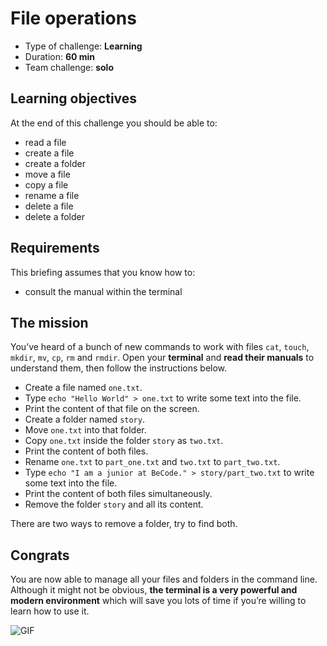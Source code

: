 # File operations

- Type of challenge: **Learning**
- Duration: **60 min**
- Team challenge: **solo**

## Learning objectives

At the end of this challenge you should be able to:

- read a file
- create a file
- create a folder
- move a file
- copy a file
- rename a file
- delete a file
- delete a folder

## Requirements

This briefing assumes that you know how to:

- consult the manual within the terminal

## The mission

You’ve heard of a bunch of new commands to work with files `cat`, `touch`, `mkdir`, `mv`, `cp`, `rm` and `rmdir`. Open
your **terminal** and **read their manuals** to understand them, then follow the instructions below.

- Create a file named `one.txt`.
- Type `echo "Hello World" > one.txt` to write some text into the file.
- Print the content of that file on the screen.
- Create a folder named `story`.
- Move `one.txt` into that folder.
- Copy `one.txt` inside the folder `story` as `two.txt`.
- Print the content of both files.
- Rename `one.txt` to `part_one.txt` and `two.txt` to `part_two.txt`.
- Type `echo "I am a junior at BeCode." > story/part_two.txt` to write some text into the file.
- Print the content of both files simultaneously.
- Remove the folder `story` and all its content.

There are two ways to remove a folder, try to find both.

## Congrats

You are now able to manage all your files and folders in the command line. Although it might not be obvious, **the terminal is a very powerful and modern environment** which will save you lots of time if you’re willing to learn how to
use it.

![GIF](https://media.giphy.com/media/1zKRlTFQ278PtPtrV2/giphy.gif)
